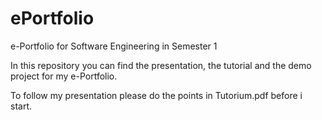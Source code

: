 # ePortfolio
e-Portfolio for Software Engineering in Semester 1

In this repository you can find the presentation, the tutorial and the demo project for my e-Portfolio.

To follow my presentation please do the points in Tutorium.pdf before i start.
